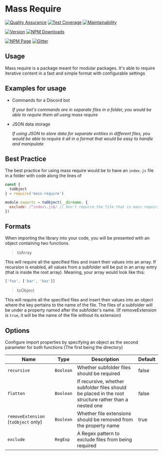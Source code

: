 # Mass Require

[![Quality Assurance](https://github.com/exoRift/mass-require/workflows/Quality%20Assurance/badge.svg)](https://github.com/exoRift/cyclone-engine/actions?query=workflow%3A%22Quality+Assurance%22)
[![Test Coverage](https://api.codeclimate.com/v1/badges/d28e147b51ea7a31ed70/test_coverage)](https://codeclimate.com/github/exoRift/mass-require/test_coverage)
[![Maintainability](https://api.codeclimate.com/v1/badges/d28e147b51ea7a31ed70/maintainability)](https://codeclimate.com/github/exoRift/mass-require/maintainability)

[![Version](https://img.shields.io/github/package-json/v/exoRift/mass-require.svg?label=Version)](#)
[![NPM Downloads](https://img.shields.io/npm/dt/mass-require?label=Downloads&logo=npm)](#)

[![NPM Page](https://img.shields.io/badge/NPM-Page-critical?style=for-the-badge&logo=npm)](https://www.npmjs.com/package/mass-require)
[![Gitter](https://img.shields.io/badge/CHAT%20WITH%20US-GITTER-f68d42?style=for-the-badge&logo=gitter)](https://gitter.im/exoRift/mass-require)

Usage
-
Mass require is a package meant for modular packages. It's able to require iterative content in a fast and simple format with configurable settings

Examples for usage
-
- Commands for a Discord bot

  *If your bot's commands are in separate files in a folder, you would be able to require them all using mass require*
- JSON data storage

  *If using JSON to store data for separate entities in different files, you would be able to require it all in a format that would be easy to handle and manipulate*

Best Practice
-
The best practice for using mass require would be to have an `index.js` file in a folder with code along the lines of

```js
const {
  toObject
} = require('mass-require')

module.exports = toObject(__dirname, {
  exclude: /^index\.js$/ // Don't require the file that is mass requiring or else your code will break
})
```

Formats
-
When importing the library into your code, you will be presented with an object containing two functions.

> toArray

This will require all the specified files and insert their values into an array. If recursion is enabled, all values from a subfolder will be put in an array entry (that is inside the root array). Meaning, your array would look like this:
```js
['foo', ['bar', 'baz']]
```

> toObject

This will require all the specified files and insert their values into an object where the key pertains to the name of the file. The files of a subfolder will be under a property named after the subfolder's name. (If removeExtension is `true`, it will be the name of the file without its extension)

Options
-
Configure import properties by specifying an object as the second parameter for both functions (The first being the directory)

Name|Type|Description|Default
-|-|-|-
`recursive`|`Boolean`|Whether subfolder files should be required|false
`flatten`|`Boolean`|If recursive, whether subfolder files should be placed in the root structure rather than a nested one|false
`removeExtension` (`toObject` only)|`Boolean`|Whether file extensions should be removed from the property name|true
`exclude`|`RegExp`|A Regex pattern to exclude files from being required
